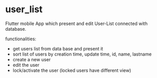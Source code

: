 # user_list

Flutter mobile App which present and edit User-List connected with database.

functionalities:
- get users list from data base and present it
- sort list of users by creation time, update time, id, name, lastname
- create a new user
- edit the user
- lock/activate the user (locked users have different view)

